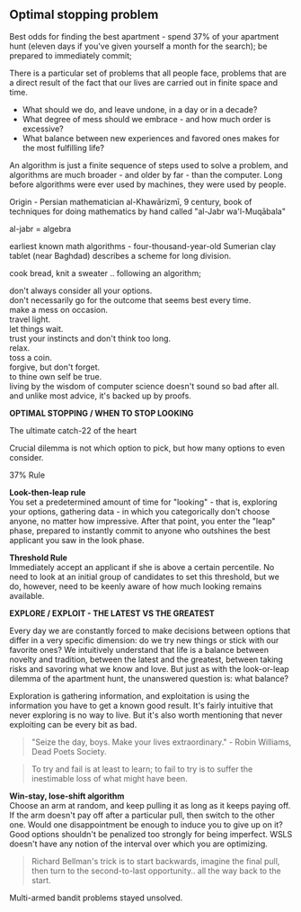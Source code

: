 ## Optimal stopping problem

Best odds for finding the best apartment - spend 37% of your apartment hunt (eleven days if you've given yourself a month for the search); be prepared to immediately commit;

There is a particular set of problems that all people face, problems that are a direct result of the fact that our lives are carried out in finite space and time.

- What should we do, and leave undone, in a day or in a decade? 
- What degree of mess should we embrace - and how much order is excessive? 
- What balance between new experiences and favored ones makes for the most fulfilling life?

An algorithm is just a finite sequence of steps used to solve a problem, and algorithms are much broader - and older by far - than the computer. Long before algorithms were ever used by machines, they were used by people.

Origin - Persian mathematician al-Khawārizmī, 9 century, book of techniques for doing mathematics by hand called "al-Jabr wa'l-Muqābala"

al-jabr = algebra

earliest known math algorithms - four-thousand-year-old Sumerian clay tablet (near Baghdad) describes a scheme for long division.

cook bread, knit a sweater .. following an algorithm;

don't always consider all your options.  
don't necessarily go for the outcome that seems best every time.  
make a mess on occasion.  
travel light.  
let things wait.  
trust your instincts and don't think too long.  
relax.  
toss a coin.  
forgive, but don't forget.  
to thine own self be true.  
living by the wisdom of computer science doesn't sound so bad after all.  
and unlike most advice, it's backed up by proofs.

**OPTIMAL STOPPING / WHEN TO STOP LOOKING**

The ultimate catch-22 of the heart

Crucial dilemma is not which option to pick, but how many options to even consider.

37% Rule

**Look-then-leap rule**  
You set a predetermined amount of time for "looking" - that is, exploring your options, gathering data - in which you categorically don't choose anyone, no matter how impressive. After that point, you enter the "leap" phase, prepared to instantly commit to anyone who outshines the best applicant you saw in the look phase.

**Threshold Rule**  
Immediately accept an applicant if she is above a certain percentile. No need to look at an initial group of candidates to set this threshold, but we do, however, need to be keenly aware of how much looking remains available.

**EXPLORE / EXPLOIT - THE LATEST VS THE GREATEST**

Every day we are constantly forced to make decisions between options that differ in a very specific dimension: do we try new things or stick with our favorite ones? We intuitively understand that life is a balance between novelty and tradition, between the latest and the greatest, between taking risks and savoring what we know and love. But just as with the look-or-leap dilemma of the apartment hunt, the unanswered question is: what balance?

Exploration is gathering information, and exploitation is using the information you have to get a known good result. It's fairly intuitive that never exploring is no way to live. But it's also worth mentioning that never exploiting can be every bit as bad.

> "Seize the day, boys. Make your lives extraordinary." - Robin Williams, Dead Poets Society. 

> To try and fail is at least to learn; to fail to try is to suffer the inestimable loss of what might have been.

**Win-stay, lose-shift algorithm**  
Choose an arm at random, and keep pulling it as long as it keeps paying off. If the arm doesn't pay off after a particular pull, then switch to the other one. Would one disappointment be enough to induce you to give up on it? Good options shouldn't be penalized too strongly for being imperfect. WSLS doesn't have any notion of the interval over which you are optimizing. 
> Richard Bellman's trick is to start backwards, imagine the final pull, then turn to the second-to-last opportunity.. all the way back to the start.

Multi-armed bandit problems stayed unsolved.